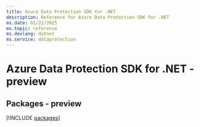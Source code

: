 ```yaml
---
title: Azure Data Protection SDK for .NET
description: Reference for Azure Data Protection SDK for .NET
ms.date: 01/22/2025
ms.topic: reference
ms.devlang: dotnet
ms.service: dataprotection
---
```

# Azure Data Protection SDK for .NET - preview
## Packages - preview
[!INCLUDE [packages](data-protection-index.md)]